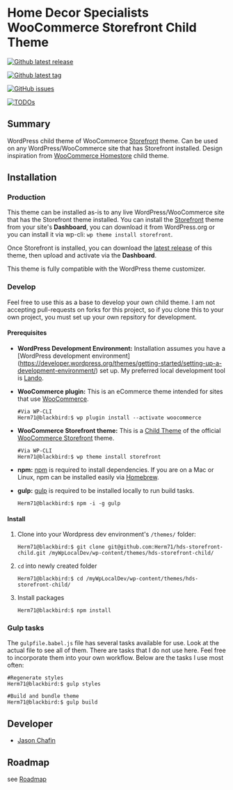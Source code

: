 # Home Decor Specialists WooCommerce Storefront Child Theme #

[![Github latest release](https://badgen.net/github/release/Herm71/hds-storefront-child?icon=github)](https://github.com/Herm71/hds-storefront-child)

[![Github latest tag](https://badgen.net/github/tag/Herm71/hds-storefront-child?icon=github&&color=orange)](https://github.com/Herm71/hds-storefront-child)

[![GitHub issues](https://badgen.net/github/open-issues/Herm71/hds-storefront-child?icon=github)](https://github.com/Herm71/hds-storefront-child)

[![TODOs](https://img.shields.io/endpoint?url=https://todos.tickgit.com/badge?repo=github.com/Herm71/hds-storefront-child)](https://todos.tickgit.com/browse?repo=github.com/Herm71/hds-storefront-child)

## Summary

WordPress child theme of WooCommerce [Storefront](https://woocommerce.com/storefront/) theme. Can be used on any WordPress/WooCommerce site that has Storefront installed. Design inspiration from [WooCommerce Homestore](https://themes.woocommerce.com/homestore/) child theme.

## Installation ##

### Production ###

This theme can be installed as-is to any live WordPress/WooCommerce site that has the Storefront theme installed. You can install the [Storefront](https://wordpress.org/themes/storefront/) theme from your site's **Dashboard**, you can download it from WordPress.org or you can install it via wp-cli: `wp theme install storefront`.

Once Storefront is installed, you can download the [latest release](https://github.com/Herm71/hds-storefront-child/releases) of this theme, then upload and activate via the **Dashboard**.

This theme is fully compatible with the WordPress theme customizer.

### Develop ###

Feel free to use this as a base to develop your own child theme. I am not accepting pull-requests on forks for this project, so if you clone this to your own project, you must set up your own repsitory for development.

#### Prerequisites ####

* **WordPress Development Environment:** Installation assumes you have a [WordPress development environment] (<https://developer.wordpress.org/themes/getting-started/setting-up-a-development-environment/>) set up. My preferred local development tool is [Lando](https://lando.dev/).
* **WooCommerce plugin:** This is an eCommerce theme intended for sites that use [WooCommerce](https://woocommerce.com/).

    ```shell
    #Via WP-CLI
    Herm71@blackbird:$ wp plugin install --activate woocommerce
    ```

* **WooCommerce Storefront theme:** This is a [Child Theme](https://developer.wordpress.org/themes/advanced-topics/child-themes/) of the official [WooCommerce Storefront](https://woocommerce.com/storefront/) theme.

    ```shell
    #Via WP-CLI
    Herm71@blackbird:$ wp theme install storefront
    ```

* **npm:** [npm](https://www.npmjs.com/) is required to install dependencies. If you are on a Mac or Linux, npm can be installed easily via [Homebrew](https://brew.sh/).
* **gulp:** [gulp](https://www.npmjs.com/package/gulp) is required to be installed locally to run build tasks.

    ```shell
    Herm71@blackbird:$ npm -i -g gulp
    ```

#### Install ####

1. Clone into your Wordpress dev environment's `/themes/` folder:

    ```shell
    Herm71@blackbird:$ git clone git@github.com:Herm71/hds-storefront-child.git /myWpLocalDev/wp-content/themes/hds-storefront-child/
    ```

2. `cd` into newly created folder

    ```shell
    Herm71@blackbird:$ cd /myWpLocalDev/wp-content/themes/hds-storefront-child/
    ```

3. Install packages

    ```shell
    Herm71@blackbird:$ npm install
    ```

### Gulp tasks ###

The `gulpfile.babel.js` file has several tasks available for use. Look at the actual file to see all of them. There are tasks that I do not use here. Feel free to incorporate them into your own workflow. Below are the tasks I use most often:

```shell
#Regenerate styles
Herm71@blackbird:$ gulp styles
```

```shell
#Build and bundle theme
Herm71@blackbird:$ gulp build
```

## Developer ##

* [Jason Chafin](https://github.com/Herm71)

## Roadmap ##

see [Roadmap](TODOS.md)
